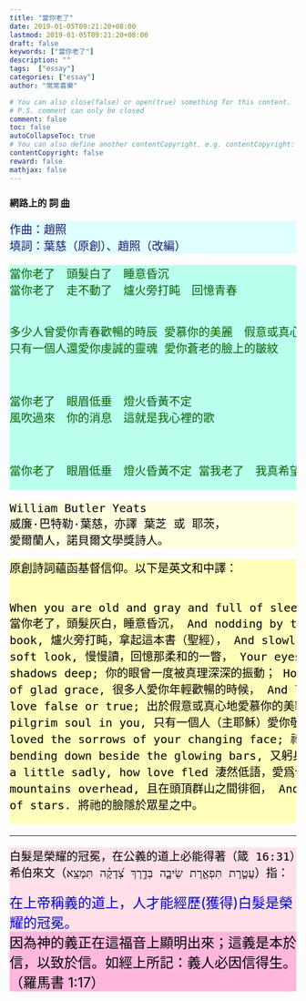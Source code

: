 ```yaml
---
title: "當你老了"
date: 2019-01-05T09:21:20+08:00
lastmod: 2019-01-05T09:21:20+08:00
draft: false
keywords: ["當你老了"]
description: ""
tags:  ["essay"]
categories: ["essay"]
author: "常常喜樂"

# You can also close(false) or open(true) something for this content.
# P.S. comment can only be closed
comment: false
toc: false
autoCollapseToc: true
# You can also define another contentCopyright. e.g. contentCopyright: "This is another copyright."
contentCopyright: false
reward: false
mathjax: false
---
```


<audio src="https://joy.nctu.me/mp3-essay/當你老了i.mp3" autoplay loop></audio>

### 網路上的 詞 [曲](/mp3-essay/當你老了.mp3 "當你老了")

<div style="background-color:#E0FFFF"><font size="5", color="#191970">
<pre>
作曲：趙照
填詞：葉慈（原創）、趙照（改編）
</pre>
</font>
</div>

<div style="background-color:#BBFFEE"><font size="5", color="#006400">
<pre>
當你老了　頭髮白了　睡意昏沉
當你老了　走不動了　爐火旁打盹　回憶青春

多少人曾愛你青春歡暢的時辰
愛慕你的美麗　假意或真心
只有一個人還愛你虔誠的靈魂
愛你蒼老的臉上的皺紋

當你老了　眼眉低垂　燈火昏黃不定
風吹過來　你的消息　這就是我心裡的歌

當你老了　眼眉低垂　燈火昏黃不定
當我老了　我真希望　這首歌是唱給你的
</pre>
</font>
</div>

<div style="background-color:#FFFFE0"><font size="5", color="#000000">
<pre>
William Butler Yeats
威廉·巴特勒·葉慈，亦譯 葉芝 或 耶茨，
愛爾蘭人，諾貝爾文學獎詩人。
</pre>
</font>
</div>

<div style="background-color:#FFFFBB"><font size="5", color="#000000">
<pre>
原創詩詞蘊函基督信仰。以下是英文和中譯：

When you are old and gray and full of sleep,
當你老了，頭髮灰白，睡意昏沉，
And nodding by the fire, take down this book,
爐火旁打盹，拿起這本書（聖經），
And slowly read, and dream of the soft look,
慢慢讀，回憶那柔和的一瞥，
Your eyes had once, and of their shadows deep;
你的眼曾一度被真理深深的振動；
How many loved your moments of glad grace,
很多人愛你年輕歡暢的時候，
And loved your beauty with love false or true;
出於假意或真心地愛慕你的美貌；
But one man loved the pilgrim soul in you,
只有一個人（主耶穌）愛你敬虔的靈魂，與你同在，
And loved the sorrows of your changing face;
祂愛你那變老、憂傷的容顔；
And bending down beside the glowing bars,
又躬身在紅光閃耀的爐火旁，
Murmur, a little sadly, how love fled
淒然低語，愛爲何消逝，
And paced upon the mountains overhead,
且在頭頂群山之間徘徊，
And hid his face amid a crowd of stars.
將祂的臉隱於眾星之中。
</pre>
</font>
</div>

---

<div style="background-color:#FFE0E8"><font size="5", color="#000000">
<pre>
白髮是榮耀的冠冕，在公義的道上必能得著（箴 16:31）
希伯來文（עֲטֶ֣רֶת תִּפְאֶ֣רֶת שֵׂיבָ֑ה בְּדֶ֥רֶךְ צְ֝דָקָ֗ה תִּמָּצֵֽא）指：
</pre>
<font color="#0000CD">在上帝稱義的道上，人才能經歷(獲得)白髮是榮耀的冠冕。</font>
</font>
</div>

<div style="background-color:#FFB7DD"><font size="5", color="#000000">
因為神的義正在這福音上顯明出來；這義是本於信，以致於信。如經上所記：義人必因信得生。（羅馬書 1:17）
</font>
</div>